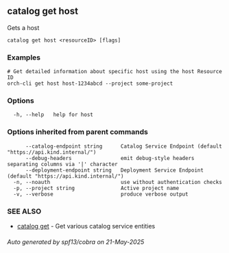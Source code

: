 ## catalog get host

Gets a host

```
catalog get host <resourceID> [flags]
```

### Examples

```
# Get detailed information about specific host using the host Resource ID
orch-cli get host host-1234abcd --project some-project
```

### Options

```
  -h, --help   help for host
```

### Options inherited from parent commands

```
      --catalog-endpoint string      Catalog Service Endpoint (default "https://api.kind.internal/")
      --debug-headers                emit debug-style headers separating columns via '|' character
      --deployment-endpoint string   Deployment Service Endpoint (default "https://api.kind.internal/")
  -n, --noauth                       use without authentication checks
  -p, --project string               Active project name
  -v, --verbose                      produce verbose output
```

### SEE ALSO

* [catalog get](catalog_get.md)	 - Get various catalog service entities

###### Auto generated by spf13/cobra on 21-May-2025
